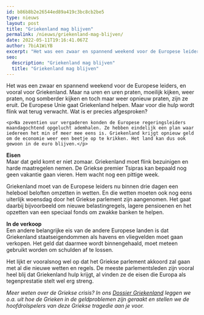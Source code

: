 ```yaml
---
id: b86b8b2e26544ed89a419c3bc8cb2be5
type: nieuws
layout: post
title: "Griekenland mag blijven"
permalink: /nieuws/griekenland-mag-blijven/
date: 2022-05-11T19:16:41.067Z
author: 7biA1WiYB
excerpt: "Het was een zwaar en spannend weekend voor de Europese leiders, en vooral voor Griekenland. Maar na uren en uren praten, moeilijk kijken, weer praten, nog somberder kijken en toch maar weer opnieuw praten, zijn ze eruit. De Europese Unie gaat Griekenland helpen. Maar voor die hulp wordt flink wat terug verwacht. Wat is er precies afgesproken?  "
seo:
  description: "Griekenland mag blijven"
  title: "Griekenland mag blijven"
---
```

Het was een zwaar en spannend weekend voor de Europese leiders, en vooral voor Griekenland. Maar na uren en uren praten, moeilijk kijken, weer praten, nog somberder kijken en toch maar weer opnieuw praten, zijn ze eruit. De Europese Unie gaat Griekenland helpen. Maar voor die hulp wordt flink wat terug verwacht. Wat is er precies afgesproken?  

    <p>Na zeventien uur vergaderen konden de Europese regeringsleiders maandagochtend opgelucht ademhalen. Ze hebben eindelijk een plan waar iedereen het min of meer mee eens is. Griekenland krijgt opnieuw geld om de economie weer een beetje op te krikken. Het land kan dus ook gewoon in de euro blijven.</p>
<p><strong>Eisen</strong><br>Maar dat geld komt er niet zomaar. Griekenland moet flink bezuinigen en harde maatregelen nemen. De Griekse premier Tsipras kan bepaald nog geen vakantie gaan vieren. Hem wacht nog een pittige week.</p>
<p>Griekenland moet van de Europese leiders nu binnen drie dagen een heleboel beloften omzetten in wetten. En die wetten moeten ook nog eens uiterlijk woensdag door het Griekse parlement zijn aangenomen. Het gaat daarbij bijvoorbeeld om nieuwe belastingregels, lagere pensioenen en het opzetten van een speciaal fonds om zwakke banken te helpen.</p>
<p><strong>In de verkoop</strong><br>Een andere belangrijke eis van de andere Europese landen is dat Griekenland staatseigendommen als havens en vliegvelden moet gaan verkopen. Het geld dat daarmee wordt binnengehaald, moet meteen gebruikt worden om schulden af te lossen.</p>
<p>Het lijkt er vooralsnog wel op dat het Griekse parlement akkoord zal gaan met al die nieuwe wetten en regels. De meeste parlementsleden zijn vooral heel blij dat Griekenland hulp krijgt, al vinden ze de eisen die Europa als tegenprestatie stelt wel erg streng.</p>
<p><em>Meer weten over de Griekse crisis? In ons <a href="https://original.sevendays.nl/dossier-griekenland">Dossier Griekenland</a> leggen we o.a. uit hoe de Grieken in de geldproblemen zijn geraakt en stellen we de hoofdrolspelers van deze Griekse tragedie aan je voor.</em></p>  
